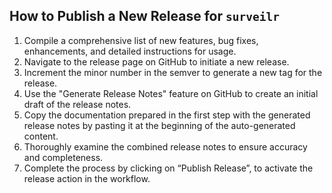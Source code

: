 
## How to Publish a New Release for `surveilr`

1. Compile a comprehensive list of new features, bug fixes, enhancements, and detailed instructions for usage.
2. Navigate to the release page on GitHub to initiate a new release.
3. Increment the minor number in the semver to generate a new tag for the release.
4. Use the "Generate Release Notes" feature on GitHub to create an initial draft of the release notes.
5. Copy the documentation prepared in the first step with the generated release notes by pasting it at the beginning of the auto-generated content.
6. Thoroughly examine the combined release notes to ensure accuracy and completeness.
7. Complete the process by clicking on “Publish Release”, to activate the release action in the workflow.
